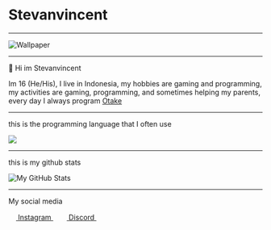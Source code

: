 # Stevanvincent

___

![Wallpaper](https://images6.alphacoders.com/655/655672.jpg)

___

👋 Hi im Stevanvincent

Im 16 (He/His), I live in Indonesia, my hobbies are gaming and programming, my activities are gaming, programming, and sometimes helping my parents, every day I always program [Otake](https://top.gg/bot/833259432003502120)


___

this is the programming language that I often use

<a href="https://github.com/Neel2904">
  <img src="https://github-readme-stats.vercel.app/api/top-langs/?username=Stevanvincent&theme=radical&hide=glsl,python" />
</a>

___

this is my github stats

<img src="https://github-readme-stats.vercel.app/api?username=Stevanvincent&show_icons=true&theme=radical&line_height=27&v=5" alt="My GitHub Stats" />

___

My social media

<a href = "https://www.instagram.com/stevan.vincent/"><img src = "https://image.flaticon.com/icons/svg/174/174855.svg" height= 15px width = 15px> Instagram </a>&nbsp;&nbsp;
<a href = "https://discordapp.com/users/435497505883422721/"><img src = "https://imgur.com/RSEvkDl.png" height= 15px width = 15px> Discord </a>&nbsp;&nbsp;



